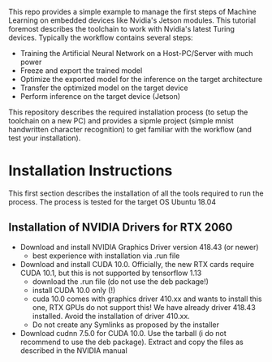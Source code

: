 This repo provides a simple example to manage the first steps of Machine Learning
on embedded devices like Nvidia's Jetson modules. This tutorial foremost describes the
toolchain to work with Nvidia's latest Turing devices. 
Typically the workflow contains several steps:
- Training the Artificial Neural Network on a Host-PC/Server with much power
- Freeze and export the trained model
- Optimize the exported model for the inference on the target architecture
- Transfer the optimized model on the target device
- Perform inference on the target device (Jetson)

This repository describes the required installation process (to setup the toolchain
on a new PC) and provides a sipmle project (simple mnist handwritten character
recognition) to get familiar with the workflow (and test your installation).
# Installation Instructions
This first section describes the installation of all the tools required to run
the process. The process is tested for the target OS Ubuntu 18.04
## Installation of NVIDIA Drivers for RTX 2060
- Download and install NVIDIA Graphics Driver version 418.43 (or newer)
    - best experience with installation via .run file
- Download and install CUDA 10.0. Officially, the new RTX cards require CUDA
  10.1, but this is not supported by tensorflow 1.13
    - download the .run file (do not use the deb package!)
    - install CUDA 10.0 only (!)
    - cuda 10.0 comes with graphics driver 410.xx and wants to install this one, 
      RTX GPUs do not support this! We have already driver 418.43 installed.
      Avoid the installation of driver 410.xx.
    - Do not create any Symlinks as proposed by the installer
- Download cudnn 7.5.0 for CUDA 10.0. Use the tarball (i do not recommend to
  use the deb package). Extract and copy the files as described in the NVIDIA
  manual
